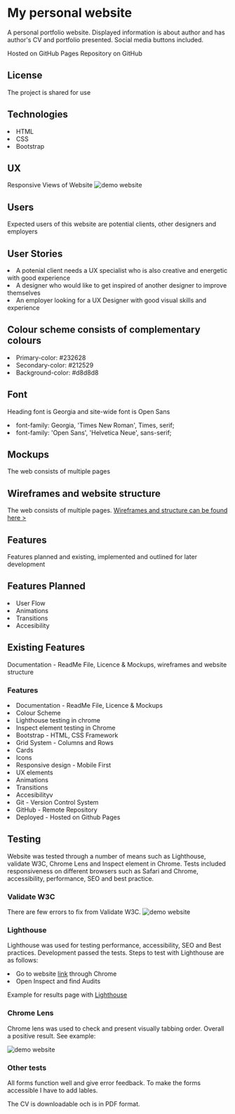 <h1>My personal website</h1>
A personal portfolio website. Displayed information is about author and has author's CV and portfolio presented. Social media buttons included.

Hosted on GitHub Pages Repository on GitHub

<h2>License</h2>
The project is shared for use

<h2>Technologies</h2>
<li>HTML</li>
<li>CSS</li>
<li>Bootstrap</li>

<h2>UX</h2>
Responsive Views of Website
<img src="https://victoriabc.github.io/myhtmlproject/Portfolio_Victoria/assets/images/Demo_website.png" alt="demo website" title="Desktop Demo" style="max-width:100%;">

<h2>Users</h2>
Expected users of this website are potential clients, other designers and employers

<h2>User Stories</h2>
<li>A potenial client needs a UX specialist who is also creative and energetic with good experience</li>
<li>A designer who would like to get inspired of another designer to improve themselves</li>
<li>An employer looking for a UX Designer with good visual skills and experience</li>

<h2>Colour scheme consists of complementary colours</h2>
<li>Primary-color: #232628</li>
<li>Secondary-color: #212529</li>
<li>Background-color: #d8d8d8</li>

<h2>Font</h2>
<p>Heading font is Georgia and site-wide font is Open Sans</p>
<li>font-family: Georgia, 'Times New Roman', Times, serif;</li>
<li>font-family: 'Open Sans', 'Helvetica Neue', sans-serif;</li>

<h2>Mockups</h2>
The web consists of multiple pages

<h2>Wireframes and website structure</h2>
The web consists of multiple pages. 
<a href="https://github.com/VictoriaBC/myhtmlproject/blob/master/Wireframes_Website_structure.pdf">Wireframes and structure can be found here > <a>

<h2>Features</h2>
Features planned and existing, implemented and outlined for later development

<h2>Features Planned</h2>
<li>User Flow</li>
<li>Animations</li>
<li>Transitions</li>
<li>Accesibility</li>

<h2>Existing Features</h2>
Documentation - ReadMe File, Licence & Mockups, wireframes and website structure
<h3>Features</h3>
<li>Documentation - ReadMe File, Licence & Mockups</li>
<li>Colour Scheme</li>
<li>Lighthouse testing in chrome</li>
<li>Inspect element testing in Chrome</li>
<li>Bootstrap - HTML, CSS Framework</li>
<li>Grid System - Columns and Rows</li>
<li>Cards</li>
<li>Icons</li>
<li>Responsive design - Mobile First</li>
<li>UX elements</li>
<li>Animations</li>
<li>Transitions</li>
<li>Accesibilityv
<li>Git - Version Control System</li>
<li>GitHub - Remote Repository</li>
<li>Deployed - Hosted on Github Pages</li>

<h2>Testing</h2>
Website was tested through a number of means such as Lighthouse, validate W3C, Chrome Lens and Inspect element in Chrome. Tests included responsiveness on different browsers such as Safari and Chrome, accessibility, performance, SEO and best practice.

<h3>Validate W3C</h3>
There are few errors to fix from Validate W3C.
<img src="https://victoriabc.github.io/myhtmlproject/Screen Shot 2019-12-10 at 19.56.01.png" alt="demo website" title="Desktop Demo" style="max-width:100%;">

<h3>Lighthouse</h3>
<p>Lighthouse was used for testing performance, accessibility, SEO and Best practices. Development passed the tests. Steps to test with Lighthouse are as follows:</p>
<li>Go to website <a href="https://victoriabc.github.io/myhtmlproject/Portfolio_Victoria/index.html">link</a> through Chrome</li>
<li>Open Inspect and find Audits</li>
<p>Example for results page with <a href="https://github.com/VictoriaBC/myhtmlproject/blob/master/victoriabc.github.io-20191210T173217.html">Lighthouse</a></p> 
<h3>Chrome Lens</h3>
<p>Chrome lens was used to check and present visually tabbing order. Overall a positive result. See example:</p>
<img src="https://victoriabc.github.io/myhtmlproject/Screen Shot 2019-12-10 at 17.47.55.png" alt="demo website" title="Desktop Demo" style="max-width:100%;">

<h3>Other tests</h3>
<p>All forms function well and give error feedback. To make the forms accessible I have to add lables.</p>
<p>The CV is downloadable och is in PDF format.</p>
